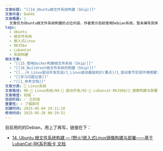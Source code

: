 ```yaml
---
文章标题: "[[14_Ubuntu根文件系统构建（Skip）]]"
文章作者: Dakkk
文章概要: |
  文章仅为Ubuntu根文件系统构建的占位内容，作者表示目前使用Debian系统，暂未编写具体内容，仅提供了外部参考链接。
tags:
  - Ubuntu
  - 根文件系统
  - 嵌入式Linux
  - RK356x
  - LubanCat
  - 系统构建
相关文章:
  - "[[15_使用Docker构建根文件系统（Skip）]]"
  - "[[16_Buildroot根文件系统的构建（Skip）]]"
  - "[[../4_Linux驱动开发实战/1_Linux驱动基础知识(重点)/1_驱动章节实验环境搭建]]"
  - "[[学习问题记录]]"
  - "[[1_参考文档]]"
文章分类: 🐧 Linux系统
文章路径: 06-🐧 Linux系统/04-🔌 驱动开发/02-💾 Lubancat-RK3568/2_镜像构建与部署/14_Ubuntu根文件系统构建（Skip）.md
文章难度: 初级 💧
目前阶段: ✅ 已完成
重要性: ⭐ 了解即可
创建时间: 2025-05-04 19:11:18
修改时间: 2025-05-28 00:19:51
---
```



目前用的的Debian，用上了再写，链接在下：
- [14. Ubuntu 根文件系统构建 — [野火]嵌入式Linux镜像构建与部署——基于LubanCat-RK系列板卡 文档](https://doc.embedfire.com/linux/rk356x/build_and_deploy/zh/latest/building_image/ubuntu_rootfs/ubuntu_rootfs.html)